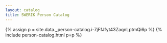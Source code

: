 ```yaml
---
layout: catalog
title: SWERIK Person Catalog
---
```

{% assign p = site.data._person-catalog.i-7jFfJfyt43ZaqnLptmQi6p %}
{% include person-catalog.html p=p %}

